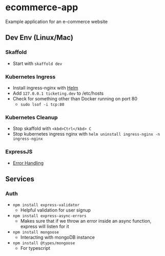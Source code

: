 # ecommerce-app

Example application for an e-commerce website

## Dev Env (Linux/Mac)

### Skaffold

- Start with `skaffold dev`

### Kubernetes Ingress

- Install ingress-nginx with [Helm](https://kubernetes.github.io/ingress-nginx/deploy/#quick-start)
- Add `127.0.0.1 ticketing.dev` to /etc/hosts
- Check for something other than Docker running on port 80
  - `sudo lsof -i tcp:80`

### Kubernetes Cleanup

- Stop skaffold with `<kbd>Ctrl</kbd> C`
- Stop kubernetes ingress nginx with `helm uninstall ingress-nginx -n ingress-nginx`

### ExpressJS

- [Error Handling](https://expressjs.com/en/guide/error-handling.html_)

## Services

### Auth

- `npm install express-validator`
  - Helpful validation for user signup
- `npm install express-async-errors`
  - Makes sure that if we throw an error inside an async function, express will listen for it
- `npm install mongoose`
  - Interacting with mongoDB instance
- `npm install @types/mongoose`
  - For typescript
  
